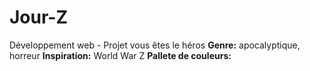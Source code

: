 # Jour-Z
Développement web - Projet vous êtes le héros
**Genre:** apocalyptique, horreur
**Inspiration:** World War Z
**Pallete de couleurs:**
